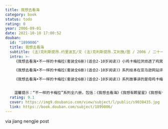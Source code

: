 ```yaml
---
title: 我想去看海
category: book
status: todo
rating: 0
year: 2006-09-01
date: 2021-10-18 17:00:52
douban:
  id: "1899006"
  title: 我想去看海
  subtitle: (法)克利斯提昂.约里波瓦/文 (法)克利斯提昂.艾利施/图 / 2006 / 二十一世纪出版社
  intro: >-
    《我想去看海•不一样的卡梅拉(套装全6册)(适合2-10岁阅读)》小鸡卡梅拉厌烦透了鸡窝里的平凡生活，她幻想着外面的世界。做一次长途旅行是她的第一个梦想，在海的另一边，她结识了火鸡皮洛克，并且把他带回了家，他们俩生下了一只粉色的小鸡——卡梅利多。卡梅利多的梦想就更多了，他想拥有一颗星星，可是却意外的结识了一群外星鸡……卡梅利多都还梦想和别人的家庭一样，有几个兄弟，可结果却来了个妹妹……有一天，鸡窝里发生了一件灾难性的事件，太阳不见了，卡梅利多的爸爸也将面临着失业的危险，卡梅利多决定要找回失落的太阳，挽救鸡群……整个故事内容极具创意，充满想象色彩，插图精美，小鸡卡梅拉和卡梅利多的形象惹人喜爱。

    《我想去看海•不一样的卡梅拉(套装全6册)(适合2-10岁阅读)》系列绘本在亚马逊网站评为五星级童书，生动有趣的绘画也是该书的最大特色，是值得收藏的一套好书！

    《我想去看海•不一样的卡梅拉(套装全6册)(适合2-10岁阅读)》系列故事讲的是母鸡卡梅拉和她的儿女们卡梅利多和卡门的历险故事。卡梅拉家族里的每个人都是那样的与众不同。敢于幻想，更敢于去尝试别人不敢想的事情。书中充满了惊险的情节和法式的幽默。当然，也不乏那些捧着肚子哈哈大笑的段子。这套书的特点是那种小口袋式的，小32开，轻松、便携。每册文字大致在1500—2000字左右，阅读这套书，起步阅读的孩子很容易独立自主地从中获得自我的乐趣和完成全篇的成就感。


    温馨提示：“不一样的卡梅拉”系列全六册，包括：《我想去看海》《我想有颗星星》《我想有个弟弟》《我去找太阳》《我爱小黑猫》《我能打败怪兽》。
  rating: 9.1
  cover: https://img9.doubanio.com/view/subject/l/public/s9038435.jpg
  link: https://book.douban.com/subject/1899006/
---
```


via jiang nengjie post